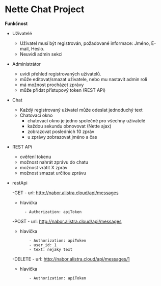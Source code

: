 Nette Chat Project
=================

**Funkčnost**

- Uživatelé
    - Uživatel musí být registrován, požadované informace: Jméno, E-mail, Heslo.
    - Neuvidí admin sekci
- Administrátor
    - uvidí přehled registrovaných uživatelů.
    - může editovat/smazat uživatele, nebo mu nastavit admin roli
    - má možnost procházet zprávy
    - může přidat přístupový token (REST APi)
- Chat
    - Každý registrovaný uživatel může odeslat jednoduchý text
    - Chatovací okno
        - chatovací okno je jedno společné pro všechny uživatelé
        - každou sekundu obnovovat (Nette ajax)
        - zobrazovat posledních 10 zpráv
        - u zprávy zobrazovat jméno a čas
- REST APi
    - ověření tokenu 
    - možnost nahrát zprávu do chatu
    - možnost vrátit X zpráv
    - možnost smazat určitou zprávu


- restApi

    -GET - url: http://nabor.alistra.cloud/api/messages
    - hlavička
            
            - Authorization: apiToken
            
    -POST - url: http://nabor.alistra.cloud/api/messages
    - hlavička
              
              - Authorization: apiToken
              - user_id: 1
              - text: nejaky text
              
    -DELETE - url: http://nabor.alistra.cloud/api/messages/1
    - hlavička
              
              - Authorization: apiToken
